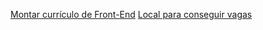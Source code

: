 [Montar currículo de Front-End](https://www.youtube.com/watch?v=q652jp6YVqk)
[Local para conseguir vagas](https://www.youtube.com/watch?v=x45HqcY2RV4)

